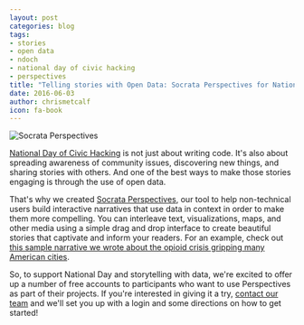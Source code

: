 ```yaml
---
layout: post
categories: blog
tags:
- stories
- open data
- ndoch
- national day of civic hacking
- perspectives
title: "Telling stories with Open Data: Socrata Perspectives for National Day of Civic Hacking"
date: 2016-06-03
author: chrismetcalf
icon: fa-book
---
```


![Socrata Perspectives](/img/product-socrata-perspectives.png)

[National Day of Civic Hacking](https://www.codeforamerica.org/events/national-day-2016) is not just about writing code. It's also about spreading awareness of community issues, discovering new things, and sharing stories with others. And one of the best ways to make those stories engaging is through the use of open data.

That's why we created [Socrata Perspectives](https://socrata.com/products/perspectives/), our tool to help non-technical users build interactive narratives that use data in context in order to make them more compelling. You can interleave text, visualizations, maps, and other media using a simple drag and drop interface to create beautiful stories that captivate and inform your readers. For an example, check out [this sample narrative we wrote about the opioid crisis gripping many American cities](https://evergreen.data.socrata.com/stories/s/b5gk-7v6a/).

So, to support National Day and storytelling with data, we're excited to offer up a number of free accounts to participants who want to use Perspectives as part of their projects. If you're interested in giving it a try, [contact our team](/support.html) and we'll set you up with a login and some directions on how to get started!
